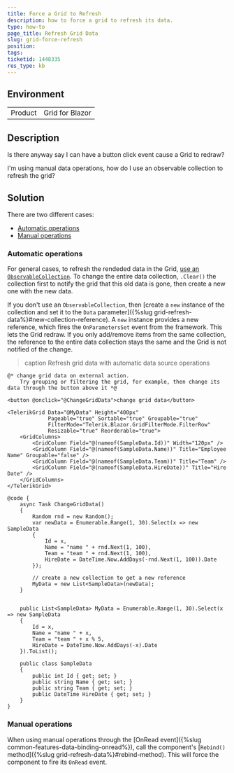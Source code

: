 ```yaml
---
title: Force a Grid to Refresh
description: how to force a grid to refresh its data.
type: how-to
page_title: Refresh Grid Data
slug: grid-force-refresh
position: 
tags: 
ticketid: 1448335
res_type: kb
---
```


## Environment
<table>
	<tbody>
		<tr>
			<td>Product</td>
			<td>Grid for Blazor</td>
		</tr>
	</tbody>
</table>


## Description

Is there anyway say I can have a button click event cause a Grid to redraw? 

I'm using manual data operations, how do I use an observable collection to refresh the grid?

## Solution

There are two different cases:

* [Automatic operations](#automatic-operations)
* [Manual operations](#manual-operations)

### Automatic operations

For general cases, to refresh the rendeded data in the Grid, [use an `ObservableCollection`](https://demos.telerik.com/blazor-ui/grid/observable-data). To change the entire data collection, `.Clear()` the collection first to notify the grid that this old data is gone, then create a new one with the new data.

If you don't use an `ObservableCollection`, then [create a `new` instance of the collection and set it to the `Data` parameter]({%slug grid-refresh-data%}#new-collection-reference). A `new` instance provides a new reference, which fires the `OnParametersSet` event from the framework. This lets the Grid redraw. If you only add/remove items from the same collection, the reference to the entire data collection stays the same and the Grid is not notified of the change.

>caption Refresh grid data with automatic data source operations


````CSHTML
@* change grid data on external action. 
    Try grouping or filtering the grid, for example, then change its data through the button above it *@

<button @onclick="@ChangeGridData">change grid data</button>

<TelerikGrid Data="@MyData" Height="400px"
             Pageable="true" Sortable="true" Groupable="true"
             FilterMode="Telerik.Blazor.GridFilterMode.FilterRow"
             Resizable="true" Reorderable="true">
    <GridColumns>
        <GridColumn Field="@(nameof(SampleData.Id))" Width="120px" />
        <GridColumn Field="@(nameof(SampleData.Name))" Title="Employee Name" Groupable="false" />
        <GridColumn Field="@(nameof(SampleData.Team))" Title="Team" />
        <GridColumn Field="@(nameof(SampleData.HireDate))" Title="Hire Date" />
    </GridColumns>
</TelerikGrid>

@code {
    async Task ChangeGridData()
    {
        Random rnd = new Random();
        var newData = Enumerable.Range(1, 30).Select(x => new SampleData
        {
            Id = x,
            Name = "name " + rnd.Next(1, 100),
            Team = "team " + rnd.Next(1, 100),
            HireDate = DateTime.Now.AddDays(-rnd.Next(1, 100)).Date
        });

        // create a new collection to get a new reference
        MyData = new List<SampleData>(newData);
    }
    

    public List<SampleData> MyData = Enumerable.Range(1, 30).Select(x => new SampleData
    {
        Id = x,
        Name = "name " + x,
        Team = "team " + x % 5,
        HireDate = DateTime.Now.AddDays(-x).Date
    }).ToList();

    public class SampleData
    {
        public int Id { get; set; }
        public string Name { get; set; }
        public string Team { get; set; }
        public DateTime HireDate { get; set; }
    }
}
````

### Manual operations

When using manual operations through the [OnRead event]({%slug common-features-data-binding-onread%}), call the component's [`Rebind()` method]({%slug grid-refresh-data%}#rebind-method). This will force the component to fire its `OnRead` event.
